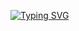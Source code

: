 [![Typing SVG](https://readme-typing-svg.herokuapp.com?color=%2336BCF7&lines=Welcome+to+my+github+Khamdihi+XD)](https://git.io/typing-svg)


